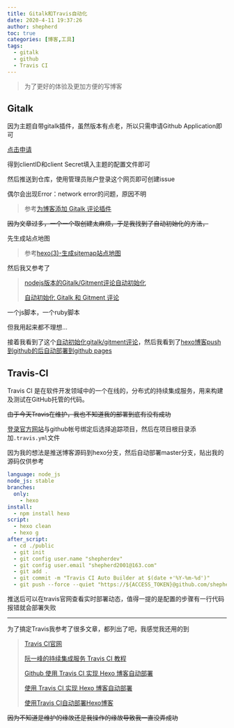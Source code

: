 ```yaml
---
title: Gitalk和Travis自动化
date: 2020-4-11 19:37:26
author: shepherd
toc: true
categories: [博客,工具]
tags:
  - gitalk
  - github
  - Travis CI
---
```


> 为了更好的体验及更加方便的写博客

<!-- more -->

## Gitalk

因为主题自带gitalk插件，虽然版本有点老，所以只需申请Github Application即可

[点击申请](https://github.com/settings/applications/new)

得到clientID和client Secret填入主题的配置文件即可

然后推送到仓库，使用管理员账户登录这个网页即可创建issue

偶尔会出现Error：network error的问题，原因不明

> 参考[为博客添加 Gitalk 评论插件](https://www.jianshu.com/p/78c64d07124d)

~~因为文章过多，一个一个取创建太麻烦，于是我找到了自动初始化的方法，~~

先生成站点地图

> 参考[hexo(3)-生成sitemap站点地图](https://www.jianshu.com/p/9c2d6db2f855)

然后我又参考了

> [nodejs版本的Gitalk/Gitment评论自动初始化](https://juejin.im/post/5c0f7951f265da611a47b51a)
>
> [自动初始化 Gitalk 和 Gitment 评论](https://draveness.me/git-comments-initialize/)

一个js脚本，一个ruby脚本

但我用起来都不理想...

接着我看到了这个[自动初始化gitalk/gitment评论](https://tenfy.cn/2018/11/15/auto-init-comment/)，然后我看到了[hexo博客push到github的后自动部署到github pages](https://tenfy.cn/2017/09/08/hexo-auto-deploy/)

## Travis-CI

Travis CI 是在软件开发领域中的一个在线的，分布式的持续集成服务，用来构建及测试在GitHub托管的代码。

~~由于今天Travis在维护，我也不知道我的部署到底有没有成功~~

[登录官方网站](https://travis-ci.com)与github帐号绑定后选择追踪项目，然后在项目根目录添加`.travis.yml`文件

因为我的想法是推送博客源码到hexo分支，然后自动部署master分支，贴出我的源码仅供参考

```yaml
language: node_js
node_js: stable
branches:
  only:
    - hexo
install:
  - npm install hexo
script:
  - hexo clean
  - hexo g
after_script:
  - cd ./public
  - git init
  - git config user.name "shepherdev"
  - git config user.email "shepherd2001@163.com"
  - git add .
  - git commit -m "Travis CI Auto Builder at $(date +'%Y-%m-%d')"
  - git push --force --quiet "https://${ACCESS_TOKEN}@github.com/shepherdev/shepherdev.github.io.git" master:master
```

推送后可以在travis官网查看实时部署动态，值得一提的是配置的步骤有一行代码报错就会部署失败

-----------

为了搞定Travis我参考了很多文章，都列出了吧，我感觉我还用的到

> [Travis CI官网](https://tenfy.cn/2017/09/08/hexo-auto-deploy/)
>
> [阮一峰的持续集成服务 Travis CI 教程](http://www.ruanyifeng.com/blog/2017/12/travis_ci_tutorial.html)
>
> [Github 使用 Travis CI 实现 Hexo 博客自动部署](https://michael728.github.io/2019/06/16/cicd-hexo-blog-travis/)
>
> [使用 Travis CI 实现 Hexo 博客自动部署](https://xirikm.net/2019/826-2)
>
> [使用Travis CI自动部署Hexo博客](https://www.itfanr.cc/2017/08/09/using-travis-ci-automatic-deploy-hexo-blogs/)

~~因为不知道是维护的缘故还是我操作的缘故导致我一直没弄成功~~

